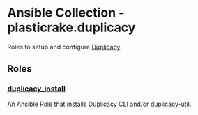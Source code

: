 # Ansible Collection - plasticrake.duplicacy

Roles to setup and configure [Duplicacy](https://github.com/gilbertchen/duplicacy).

## Roles

### [duplicacy_install](https://github.com/plasticrake/ansible-collection-duplicacy/roles/README.md)

An Ansible Role that installs [Duplicacy CLI](https://github.com/gilbertchen/duplicacy) and/or [duplicacy-util](https://github.com/jeffaco/duplicacy-util).
